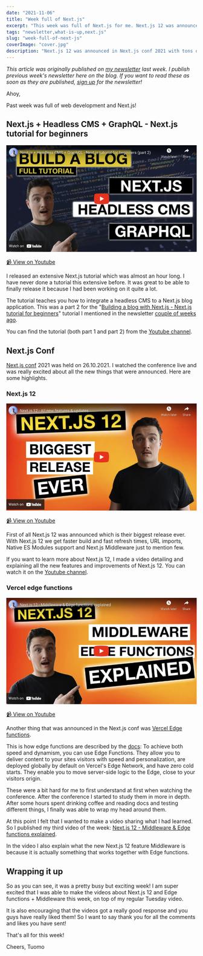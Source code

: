 ```yaml
---
date: "2021-11-06"
title: "Week full of Next.js"
excerpt: "This week was full of Next.js for me. Next.js 12 was announced in Next.js conf 2021 and I published three Next.js videos on the Youtube channel."
tags: "newsletter,what-is-up,next.js"
slug: "week-full-of-next-js"
coverImage: "cover.jpg"
description: "Next.js 12 was announced in Next.js conf 2021 with tons of new features. Here is all you need to know about it."
---
```


_This article was originally published on [my newsletter](/newsletter) last week. I publish previous week's newsletter here on the blog. If you want to read these as soon as they are published, [sign up](/newsletter) for the newsletter!_

Ahoy,

Past week was full of web development and Next.js!

## Next.js + Headless CMS + GraphQL - Next.js tutorial for beginners

[
![Next.js + Headless CMS + GraphQL - Next.js tutorial for beginners (part 2)](./images/nextjs-headless-cms-yt-controls.png)
](https://www.youtube.com/watch?v=_VIF1if-dNA)

[📹 View on Youtube](https://www.youtube.com/watch?v=_VIF1if-dNA)

I released an extensive Next.js tutorial which was almost an hour long. I have never done a tutorial this extensive before. It was great to be able to finally release it because I had been working on it quite a lot.

The tutorial teaches you how to integrate a headless CMS to a Next.js blog application. This was a part 2 for the "[Building a blog with Next.js - Next.js tutorial for beginners](https://www.youtube.com/watch?v=giHGL3ZppTQ)" tutorial I mentioned in the newsletter [couple of weeks ago](https://tuomokankaanpaa.com/blog/how-to-build-a-blog-with-next-js).

You can find the tutorial (both part 1 and part 2) from the [Youtube channel](https://www.youtube.com/tuomokankaanpaa).

## Next.js Conf

[Next.js conf](https://nextjs.org/conf) 2021 was held on 26.10.2021. I watched the conference live and was really excited about all the new things that were announced. Here are some highlights.

### Next.js 12

[
![Next.js 12 - All new features & updates](./images/nextjs-12-features-yt-controls.png)
](https://www.youtube.com/watch?v=S9jrLAyVvx4)

[📹 View on Youtube](https://www.youtube.com/watch?v=S9jrLAyVvx4)

First of all Next.js 12 was announced which is their biggest release ever. With Next.js 12 we get faster build and fast refresh times, URL imports, Native ES Modules support and Next.js Middleware just to mention few.

If you want to learn more about Next.js 12, I made a video detailing and explaining all the new features and improvements of Next.js 12. You can watch it on the [Youtube channel](https://www.youtube.com/tuomokankaanpaa).

### Vercel edge functions

[
![Next.js 12 - Middleware & Edge functions explained](./images/middleware-edge-yt-controls.png)
](https://www.youtube.com/watch?v=NlBSheYPKkg)

[📹 View on Youtube](https://www.youtube.com/watch?v=NlBSheYPKkg)

Another thing that was announced in the Next.js conf was [Vercel Edge functions](https://www.vercel.com/edge).

This is how edge functions are described by the [docs](https://vercel.com/docs/concepts/functions/edge-functions): To achieve both speed and dynamism, you can use Edge Functions. They allow you to deliver content to your sites visitors with speed and personalization, are deployed globally by default on Vercel's Edge Network, and have zero cold starts. They enable you to move server-side logic to the Edge, close to your visitors origin.

These were a bit hard for me to first understand at first when watching the conference. After the conference I started to study them in more in depth. After some hours spent drinking coffee and reading docs and testing different things, I finally was able to wrap my head around them.

At this point I felt that I wanted to make a video sharing what I had learned. So I published my third video of the week: [Next.js 12 - Middleware & Edge functions explained](https://www.youtube.com/watch?v=NlBSheYPKkg).

In the video I also explain what the new Next.js 12 feature Middleware is because it is actually something that works together with Edge functions.

## Wrapping it up

So as you can see, it was a pretty busy but exciting week! I am super excited that I was able to make the videos about Next.js 12 and Edge functions + Middleware this week, on top of my regular Tuesday video.

It is also encouraging that the videos got a really good response and you guys have really liked them! So I want to say thank you for all the comments and likes you have sent!

That's all for this week!

Cheers,
Tuomo
